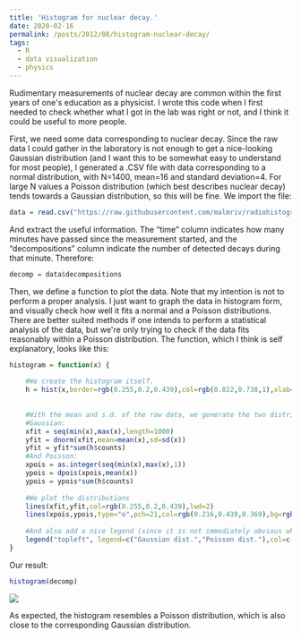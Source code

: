 ```yaml
---
title: 'Histogram for nuclear decay.'
date: 2020-02-16
permalink: /posts/2012/08/histogram-nuclear-decay/
tags:
  - R
  - data visualization
  - physics
---
```


Rudimentary measurements of nuclear decay are common within the first years of one's education as a physicist. I wrote this code when I first needed to check whether what I got in the lab was right or not, and I think it could be useful to more people. 

First, we need some data corresponding to nuclear decay. Since the raw data I
could gather in the laboratory is not enough to get a nice-looking
Gaussian distribution (and I want this to be somewhat easy to understand
for most people), I generated a .CSV file with data corresponding to a
normal distribution, with N=1400, mean=16 and standard deviation=4. For
large N values a Poisson distribution (which best describes nuclear decay) tends towards a Gaussian
distribution, so this will be fine. We import the
file:

``` r
data = read.csv("https://raw.githubusercontent.com/malmriv/radiohistogram/master/normdist.csv")
```

And extract the useful information. The “time” column indicates how many
minutes have passed since the measurement started, and the
“decompositions” column indicate the number of detected decays during
that minute. Therefore:

``` r
decomp = data$decompositions
```

Then, we define a function to plot the data. Note that my intention is
not to perform a proper analysis. I just want to graph the data in
histogram form, and visually check how well it fits a normal and a Poisson
distributions. There are better suited methods if one intends to perform a statistical analysis of the data, but we're only trying to check if the data fits reasonably within a Poisson distribution. The function, which I think is self explanatory, looks
like this:

``` r
histogram = function(x) {
    
    #We create the histogram itself.
    h = hist(x,border=rgb(0.255,0.2,0.439),col=rgb(0.822,0.738,1),xlab="Decompositions per unit time (adim.)",ylab="Absolute frequency.",main="Histogram (raw data), Gaussian and Poisson distributions.",breaks=as.integer(seq(min(x),max(x),1)))
    
    
    #With the mean and s.d. of the raw data, we generate the two distributions
    #Gaussian:
    xfit = seq(min(x),max(x),length=1000)
    yfit = dnorm(xfit,mean=mean(x),sd=sd(x))
    yfit = yfit*sum(h$counts)
    #And Poisson:
    xpois = as.integer(seq(min(x),max(x),1))
    ypois = dpois(xpois,mean(x))
    ypois = ypois*sum(h$counts)
    
    #We plot the distributions
    lines(xfit,yfit,col=rgb(0.255,0.2,0.439),lwd=2)
    lines(xpois,ypois,type="o",pch=21,col=rgb(0.216,0.439,0.369),bg=rgb(0.612,0.737,0.698))
    
    #And also add a nice legend (since it is not immediately obvious which line corresponds to what):
    legend("topleft", legend=c("Gaussian dist.","Poisson dist."),col=c(rgb(0.255,0.2,0.439),rgb(0.216,0.439,0.369)),lty=1,bg="transparent",box.lty = 0)
}
```

Our result:

``` r
histogram(decomp)
```

![](https://github.com/malmriv/malmriv.github.io/blob/master/_posts/histogram_files/figure-gfm/unnamed-chunk-4-1.png?raw=true)<!-- -->

As expected, the histogram resembles a Poisson distribution, which is
also close to the corresponding Gaussian distribution.
